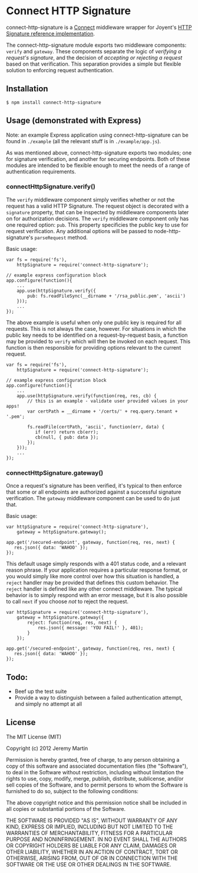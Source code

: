 # Connect HTTP Signature

connect-http-signature is a [Connect](https://github.com/senchalabs/connect) middleware wrapper for
Joyent's [HTTP Signature reference implementation](https://github.com/joyent/node-http-signature).

The connect-http-signature module exports two middleware components: `verify` and `gateway`. These
components separate the logic of _verifying a request's signature_, and the decision of _accepting or
rejecting a request_ based on that verification. This separation provides a simple but flexible
solution to enforcing request authentication.

## Installation

    $ npm install connect-http-signature

## Usage (demonstrated with Express)

Note: an example Express application using connect-http-signature can be found in `./example` (all the
relevant stuff is in `./example/app.js`).

As was mentioned above, connect-http-signature exports two modules; one for signature verification,
and another for securing endpoints.  Both of these modules are intended to be flexible enough to
meet the needs of a range of authentication requirements.

### connectHttpSignature.verify()

The `verify` middleware component simply verifies whether or not the request has a valid HTTP Signature.
The request object is decorated with a `signature` property, that can be inspected by middleware components
later on for authorization decisions.  The `verify` middleware component only has one required option: `pub`.
This property specificies the public key to use for request verification. Any additional options will be passed
to node-http-signature's `parseRequest` method.

Basic usage:

    var fs = require('fs'),
        httpSignature = require('connect-http-signature');

    // example express configuration block
    app.configure(function(){
        ...
        app.use(httpSignature.verify({
            pub: fs.readFileSync(__dirname + '/rsa_public.pem', 'ascii')
        }));
        ...
    });

The above example is useful when only one public key is required for all requests. This is not always the
case, however. For situations in which the public key needs to be identified on a request-by-request basis,
a function may be provided to `verify` which will then be invoked on each request. This function is then
responsible for providing options relevant to the current request.

    var fs = require('fs'),
        httpSignature = require('connect-http-signature');

    // example express configuration block
    app.configure(function(){
        ...
        app.use(httpSignature.verify(function(req, res, cb) {
            // this is an example - validate user provided values in your apps!
            var certPath = __dirname + '/certs/' + req.query.tenant + '.pem';

            fs.readFile(certPath, 'ascii', function(err, data) {
               if (err) return cb(err);
               cb(null, { pub: data });
            });
        }));
        ...
    });

### connectHttpSignature.gateway()

Once a request's signature has been verified, it's typical to then enforce that some or all endpoints are
authorized against a successful signature verification. The `gateway` middleware component can be used to
do just that.

Basic usage:

    var httpSignature = require('connect-http-signature'),
        gateway = httpSignature.gateway();
    
    app.get('/secured-endpoint', gateway, function(req, res, next) {
       res.json({ data: 'WAHOO' });
    });

This default usage simply responds with a 401 status code, and a relevant reason phrase. If your application
requires a particular response format, or you would simply like more control over how this situation is
handled, a `reject` handler may be provided that defines this custom behavior.  The `reject` handler is
defined like any other connect middleware. The typical behavior is to simply respond with an error message,
but it is also possible to call `next` if you choose _not_ to reject the request.

    var httpSignature = require('connect-http-signature'),
        gateway = httpSignature.gateway({
            reject: function(req, res, next) {
                res.json({ message: 'YOU FAIL!' }, 401);
            }
        });
    
    app.get('/secured-endpoint', gateway, function(req, res, next) {
       res.json({ data: 'WAHOO' });
    });

## Todo:

  * Beef up the test suite
  * Provide a way to distinguish between a failed authentication attempt, and simply no attempt at all
 

## License 

The MIT License (MIT)

Copyright (c) 2012 Jeremy Martin

Permission is hereby granted, free of charge, to any person obtaining a copy of this software and associated documentation files (the "Software"), to deal in the Software without restriction, including without limitation the rights to use, copy, modify, merge, publish, distribute, sublicense, and/or sell copies of the Software, and to permit persons to whom the Software is furnished to do so, subject to the following conditions:

The above copyright notice and this permission notice shall be included in all copies or substantial portions of the Software.

THE SOFTWARE IS PROVIDED "AS IS", WITHOUT WARRANTY OF ANY KIND, EXPRESS OR IMPLIED, INCLUDING BUT NOT LIMITED TO THE WARRANTIES OF MERCHANTABILITY, FITNESS FOR A PARTICULAR PURPOSE AND NONINFRINGEMENT. IN NO EVENT SHALL THE AUTHORS OR COPYRIGHT HOLDERS BE LIABLE FOR ANY CLAIM, DAMAGES OR OTHER LIABILITY, WHETHER IN AN ACTION OF CONTRACT, TORT OR OTHERWISE, ARISING FROM, OUT OF OR IN CONNECTION WITH THE SOFTWARE OR THE USE OR OTHER DEALINGS IN THE SOFTWARE.
